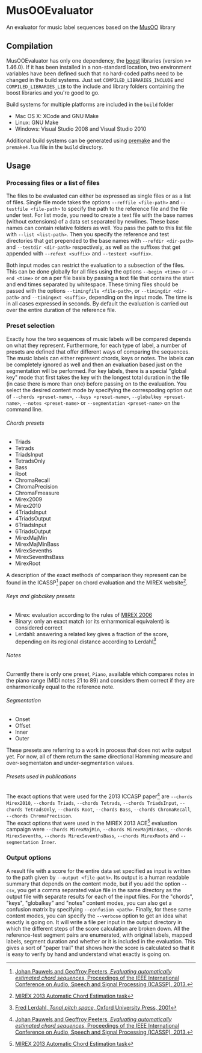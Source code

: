 MusOOEvaluator
==============

An evaluator for music label sequences based on the [MusOO] library

Compilation
-----------
MusOOEvaluator has only one dependency, the [boost] libraries (version >= 1.46.0). If it has been installed in a non-standard location, two environment variables have been defined such that no hard-coded paths need to be changed in the build systems. Just set `COMPILED_LIBRARIES_INCLUDE` and `COMPILED_LIBRARIES_LIB` to the include and library folders containing the boost libraries and you're good to go.

Build systems for multiple platforms are included in the `build` folder

* Mac OS X: XCode and GNU Make
* Linux: GNU Make
* Windows: Visual Studio 2008 and Visual Studio 2010

Additional build systems can be generated using [premake] and the `premake4.lua` file in the `build` directory.

Usage
-----
### Processing files or a list of files ###
The files to be evaluated can either be expressed as single files or as a list of files. Single file mode takes the options `--reffile <file-path>` and `--testfile <file-path>` to specify the path to the reference file and the file under test. For list mode, you need to create a text file with the base names (without extensions) of a data set separated by newlines. These base names can contain relative folders as well. You pass the path to this list file with `--list <list-path>`. Then you specify the reference and test directories that get prepended to the base names with `--refdir <dir-path>` and `--testdir <dir-path>` respectively, as well as the suffixes that get appended with `--refext <suffix>` and `--testext <suffix>`.

Both input modes can restrict the evaluation to a subsection of the files. This can be done globally for all files using the options `--begin <time>` or `--end <time>` or on a per file basis by passing a text file that contains the start and end times separated by whitespace. These timing files should be passed with the options `--timingfile <file-path>`, or `--timingdir <dir-path>` and `--timingext <suffix>`, depending on the input mode. The time is in all cases expressed in seconds. By default the evaluation is carried out over the entire duration of the reference file.

### Preset selection ###
Exactly how the two sequences of music labels will be compared depends on what they represent. Furthermore, for each type of label, a number of presets are defined that offer different ways of comparing the sequences. The music labels can either represent chords, keys or notes. The labels can be completely ignored as well and then an evaluation based just on the segmentation will be performed. For key labels, there is a special "global key" mode that first takes the key with the longest total duration in the file (in case there is more than one) before passing on to the evaluation. You select the desired content mode by specifying the correspoding option out of `--chords <preset-name>`, `--keys <preset-name>`, `--globalkey <preset-name>`, `--notes <preset-name>` or `--segmentation <preset-name>` on the command line.

###### Chords presets
* Triads
* Tetrads
* TriadsInput
* TetradsOnly
* Bass
* Root
* ChromaRecall
* ChromaPrecision
* ChromaFmeasure
* Mirex2009
* Mirex2010
* 4TriadsInput
* 4TriadsOutput
* 6TriadsInput
* 6TriadsOutput
* MirexMajMin
* MirexMajMinBass
* MirexSevenths
* MirexSeventhsBass
* MirexRoot

A description of the exact methods of comparison they represent can be found in the ICASSP[^1] paper on chord evaluation and the MIREX website[^2].

###### Keys and globalkey presets
* Mirex: evaluation according to the rules of [MIREX 2006]
* Binary: only an exact match (or its enharmonical equivalent) is considered correct
* Lerdahl: answering a related key gives a fraction of the score, depending on its regional distance according to Lerdahl[^3]

###### Notes
Currently there is only one preset, `Piano`, available which compares notes in the piano range (MIDI notes 21 to 89) and considers them correct if they are enharmonically  equal to the reference note.

###### Segmentation
* Onset
* Offset
* Inner
* Outer

These presets are referring to a work in process that does not write output yet. For now, all of them return the same directional Hamming measure and over-segmentaton and under-segmentation values.

###### Presets used in publications
The exact options that were used for the 2013 ICCASP paper[^1] are `--chords Mirex2010`, `--chords Triads`, `--chords Tetrads`, `--chords TriadsInput`, `--chords TetradsOnly`, `--chords Root`, `--chords Bass`, `--chords ChromaRecall`, `--chords ChromaPrecision`.  
The exact options that were used in the MIREX 2013 ACE[^2] evaluation campaign were `--chords MirexMajMin`, `--chords MirexMajMinBass`, `--chords MirexSevenths`, `--chords MirexSeventhsBass`, `--chords MirexRoots` and `--segmentation Inner`.

### Output options ###
A result file with a score for the entire data set specified as input is written to the path given by `--output <file-path>`. Its output is a human readable summary that depends on the content mode, but if you add the option `--csv`, you get a comma separated value file in the same directory as the output file with separate results for each of the input files. For the "chords", "keys", "globalkey" and "notes" content modes, you can also get a confusion matrix by specifying `--confusion <path>`. Finally, for these same content modes, you can specify the `--verbose` option to get an idea what exactly is going on. It will write a file per input in the output directory in which the different steps of the score calculation are broken down. All the reference-test segment pairs are enumerated, with original labels, mapped labels, segment duration and whether or it is included in the evaluation. This gives a sort of "paper trail" that shows how the score is calculated so that it is easy to verify by hand and understand what exactly is going on.

[^1]: [Johan Pauwels and Geoffroy Peeters, *Evaluating automatically estimated chord sequences*, Proceedings of the IEEE International Conference on Audio, Speech and Signal Processing (ICASSP), 2013.](http://dx.doi.org/10.1109/ICASSP.2013.6637748)
[^2]: [MIREX 2013 Automatic Chord Estimation task](http://www.music-ir.org/mirex/wiki/2013:Audio_Chord_Estimation)
[^3]: [Fred Lerdahl, *Tonal pitch space*, Oxford University Press, 2001](http://dx.doi.org/10.1093/acprof:oso/9780195178296.001.0001)

[MusOO]: https://github.com/jpauwels/libMusOO
[boost]: http://www.boost.org
[premake]: http://industriousone.com/premake
[MIREX 2006]: http://www.music-ir.org/mirex/wiki/2005:Audio_and_Symbolic_Key_Finding#Evaluation_Procedures